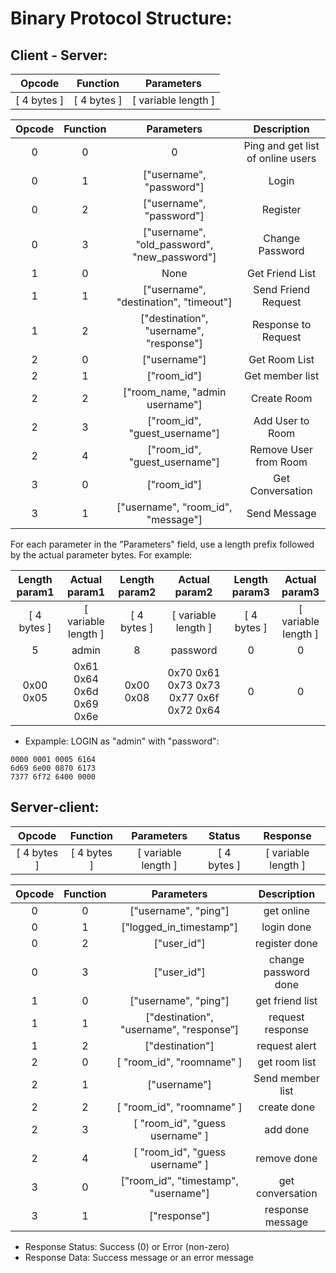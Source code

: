 # Binary Protocol Structure:
## Client - Server:
| Opcode | Function | Parameters | 
| :---: | :---: | :---: |
| [ 4 bytes ] | [ 4 bytes ] | [ variable length ] |


| Opcode | Function | Parameters | Description |
| :---: | :---: | :---: | :--: |
| 0 | 0 | 0 | Ping and get list of online users |
| 0 | 1 | ["username", "password"] | Login | 
| 0 | 2 | ["username", "password"] | Register |
| 0 | 3 | ["username", "old_password", "new_password"] | Change Password |
| 1 | 0 | None | Get Friend List |
| 1 | 1 | ["username", "destination", "timeout"] | Send Friend Request |
| 1 | 2 | ["destination", "username", "response"] | Response to Request |
| 2 | 0 | ["username"] | Get Room List |
| 2 | 1 | ["room_id"] | Get member list |
| 2 | 2 | ["room_name, "admin username"] | Create Room |
| 2 | 3 | ["room_id", "guest_username"] | Add User to Room |
| 2 | 4 | ["room_id", "guest_username"] | Remove User from Room |
| 3 | 0 | ["room_id"] | Get Conversation |
| 3 | 1 | ["username", "room_id", "message"] | Send Message |

For each parameter in the "Parameters" field, use a length prefix followed by the actual parameter bytes. For example:

| Length param1 | Actual param1 | Length param2 | Actual param2 | Length param3 | Actual param3 |
| :---: | :---: | :---: | :---: | :---: | :---: |
| [ 4 bytes ] | [ variable length ] | [ 4 bytes ] | [ variable length ] | [ 4 bytes ] | [ variable length ] |
| 5 | admin | 8 | password | 0 | 0 |
| 0x00 0x05 | 0x61 0x64 0x6d 0x69 0x6e | 0x00 0x08 | 0x70 0x61 0x73 0x73 0x77 0x6f 0x72 0x64 | 0 | 0 | 

- Expample: LOGIN as "admin" with "password": 
```
0000 0001 0005 6164
6d69 6e00 0870 6173
7377 6f72 6400 0000
```

## Server-client:
| Opcode | Function | Parameters | Status | Response |
| :---: | :---: | :---: | :--: | :--: |
| [ 4 bytes ] | [ 4 bytes ] | [ variable length ] | [ 4 bytes ] | [ variable length ] |

| Opcode | Function | Parameters | Description |
| :---: | :---: | :---: | :--: |
| 0 | 0 | ["username", "ping"] | get online |
| 0 | 1 | ["logged_in_timestamp"] | login done |
| 0 | 2 | ["user_id"] | register done |
| 0 | 3 | ["user_id"] | change password done |
| 1 | 0 | ["username", "ping"] | get friend list |
| 1 | 1 | ["destination", "username", "response”] | request response |
| 1 | 2 | ["destination"] | request alert |
| 2 | 0 | [ "room_id", "roomname" ] | get room list |
| 2 | 1 | ["username"] | Send member list |
| 2 | 2 | [ "room_id", "roomname" ] | create done |
| 2 | 3 | [ "room_id", "guess username" ] | add done |
| 2 | 4 | [ "room_id", "guess username" ] | remove done |
| 3 | 0 | ["room_id", "timestamp", "username"] | get conversation |
| 3 | 1 | ["response"] | response message |

- Response Status: Success (0) or Error (non-zero)
- Response Data: Success message or an error message
